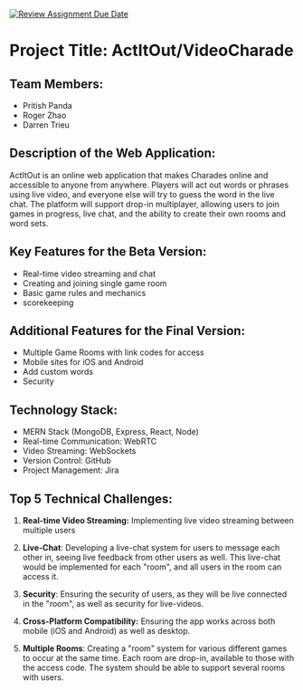 [![Review Assignment Due Date](https://classroom.github.com/assets/deadline-readme-button-24ddc0f5d75046c5622901739e7c5dd533143b0c8e959d652212380cedb1ea36.svg)](https://classroom.github.com/a/KRLE_tfD)

# Project Title: ActItOut/VideoCharade

## Team Members:
- Pritish Panda
- Roger Zhao
- Darren Trieu

## Description of the Web Application:
ActItOut is an online web application that makes Charades online and accessible to anyone from anywhere. Players will act out words or phrases using live video, and everyone else will try to guess the word in the live chat. The platform will support drop-in multiplayer, allowing users to join games in progress, live chat, and the ability to create their own rooms and word sets.

## Key Features for the Beta Version:

- Real-time video streaming and chat
- Creating and joining single game room
- Basic game rules and mechanics
- scorekeeping

## Additional Features for the Final Version:
- Multiple Game Rooms with link codes for access
- Mobile sites for iOS and Android
- Add custom words
- Security

## Technology Stack:
- MERN Stack (MongoDB, Express, React, Node)
- Real-time Communication: WebRTC
- Video Streaming: WebSockets
- Version Control: GitHub
- Project Management: Jira

## Top 5 Technical Challenges:
1. **Real-time Video Streaming:** Implementing live video streaming between multiple users

2. **Live-Chat**:  Developing a live-chat system for users to message each other in, seeing live feedback from other users as well. This live-chat would be implemented for each "room", and all users in the room can access it.

3. **Security**: Ensuring the security of users, as they will be live connected in the "room", as well as security for live-videos. 

4. **Cross-Platform Compatibility:** Ensuring the app works across both mobile (iOS and Android) as well as desktop.

5. **Multiple Rooms**: Creating a "room" system for various different games to occur at the same time. Each room are drop-in, available to those with the access code. The system should be able to support several rooms with users.
